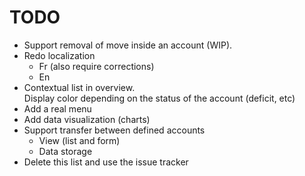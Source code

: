 # TODO

- Support removal of move inside an account (WIP).
- Redo localization
  - Fr (also require corrections)
  - En
- Contextual list in overview.  
  Display color depending on the status of the account (deficit, etc)
- Add a real menu
- Add data visualization (charts)
- Support transfer between defined accounts
  - View (list and form)
  - Data storage
- Delete this list and use the issue tracker

